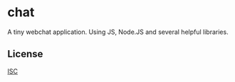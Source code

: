 # chat

A tiny webchat application. Using JS, Node.JS and several helpful libraries.

## License

[ISC](LICENSE)
